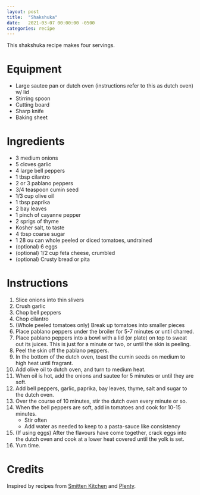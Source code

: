 ```yaml
---
layout: post
title:  "Shakshuka"
date:   2021-03-07 00:00:00 -0500
categories: recipe
---
```


This shakshuka recipe makes four servings.

# Equipment

- Large sautee pan or dutch oven (instructions refer to this as dutch oven) w/ lid
- Stirring spoon
- Cutting board
- Sharp knife
- Baking sheet

# Ingredients

- 3 medium onions
- 5 cloves garlic
- 4 large bell peppers
- 1 tbsp cilantro
- 2 or 3 pablano peppers
- 3/4 teaspoon cumin seed
- 1/3 cup olive oil
- 1 tbsp paprika
- 2 bay leaves
- 1 pinch of cayanne pepper 
- 2 sprigs of thyme
- Kosher salt, to taste
- 4 tbsp coarse sugar
- 1 28 ou can whole peeled or diced tomatoes, undrained
- (optional) 6 eggs
- (optional) 1/2 cup feta cheese, crumbled
- (optional) Crusty bread or pita

# Instructions

1. Slice onions into thin slivers
1. Crush garlic
1. Chop bell peppers
1. Chop cilantro
1. (Whole peeled tomatoes only) Break up tomatoes into smaller pieces
1. Place pablano peppers under the broiler for 5-7 minutes or until charred.
1. Place pablano peppers into a bowl with a lid (or plate) on top to sweat out its juices. This is just for a minute or two, or until the skin is peeling.
1. Peel the skin off the pablano peppers.
1. In the bottom of the dutch oven, toast the cumin seeds on medium to high heat until fragrant.
1. Add olive oil to dutch oven, and turn to medium heat.
1. When oil is hot, add the onions and sautee for 5 minutes or until they are soft.
1. Add bell peppers, garlic, paprika, bay leaves, thyme, salt and sugar to the dutch oven.
1. Over the course of 10 minutes, stir the dutch oven every minute or so.
1. When the bell peppers are soft, add in tomatoes and cook for 10-15 minutes.
    - Stir often
    - Add water as needed to keep to a pasta-sauce like consistency
1. (If using eggs) After the flavours have come together, crack eggs into the dutch oven and cook at a lower heat covered until the yolk is set.
1. Yum time.


# Credits

Inspired by recipes from [Smitten Kitchen](https://smittenkitchen.com/2010/04/shakshuka/) and [Plenty](https://ottolenghi.co.uk/shop/books/plenty).